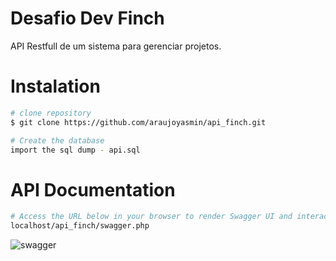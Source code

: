 # Desafio Dev Finch

API Restfull de um sistema para gerenciar projetos.

# Instalation
```bash
# clone repository
$ git clone https://github.com/araujoyasmin/api_finch.git

# Create the database 
import the sql dump - api.sql
```

# API Documentation

```bash
# Access the URL below in your browser to render Swagger UI and interact with the API's resources
localhost/api_finch/swagger.php
```

![swagger](https://github.com/araujoyasmin/api_finch/assets/89749816/a48c5957-4ab7-4f11-a080-48ceff4bcf44)
